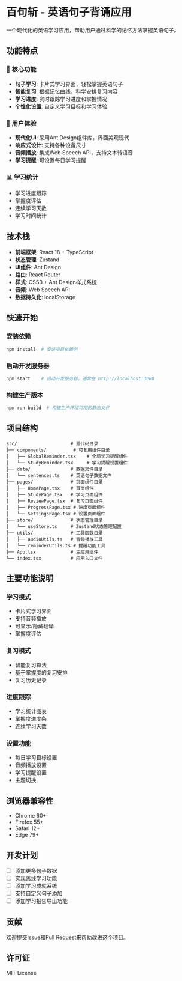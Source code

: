 # 百句斩 - 英语句子背诵应用

<!-- 项目标题和简介 -->
一个现代化的英语学习应用，帮助用户通过科学的记忆方法掌握英语句子。

## 功能特点

<!-- 应用的主要功能特性介绍 -->
### 🎯 核心功能
- **句子学习**: 卡片式学习界面，轻松掌握英语句子
- **智能复习**: 根据记忆曲线，科学安排复习内容
- **学习进度**: 实时跟踪学习进度和掌握情况
- **个性化设置**: 自定义学习目标和学习体验

### 🎨 用户体验
<!-- 用户界面和体验相关的功能 -->
- **现代化UI**: 采用Ant Design组件库，界面美观现代
- **响应式设计**: 支持各种设备尺寸
- **音频播放**: 集成Web Speech API，支持文本转语音
- **学习提醒**: 可设置每日学习提醒

### 📊 学习统计
<!-- 学习数据统计和分析功能 -->
- 学习进度跟踪
- 掌握度评估
- 连续学习天数
- 学习时间统计

## 技术栈

<!-- 项目使用的技术栈和工具 -->
- **前端框架**: React 18 + TypeScript  <!-- 使用最新的React版本和TypeScript类型系统 -->
- **状态管理**: Zustand                <!-- 轻量级状态管理库 -->
- **UI组件**: Ant Design               <!-- 企业级UI组件库 -->
- **路由**: React Router               <!-- 单页应用路由管理 -->
- **样式**: CSS3 + Ant Design样式系统 <!-- 自定义CSS和组件库样式 -->
- **音频**: Web Speech API            <!-- 浏览器原生语音合成API -->
- **数据持久化**: localStorage        <!-- 本地存储数据持久化 -->

## 快速开始

<!-- 项目安装和运行指南 -->
### 安装依赖
```bash
npm install  # 安装项目依赖包
```

### 启动开发服务器
```bash
npm start    # 启动开发服务器，通常在 http://localhost:3000
```

### 构建生产版本
```bash
npm run build  # 构建生产环境可用的静态文件
```

## 项目结构

<!-- 项目文件组织结构的说明 -->
```
src/                    # 源代码目录
├── components/          # 可复用组件目录
│   ├── GlobalReminder.tsx    # 全局学习提醒组件
│   └── StudyReminder.tsx     # 学习提醒设置组件
├── data/               # 数据文件目录
│   └── sentences.ts    # 英语句子数据文件
├── pages/              # 页面组件目录
│   ├── HomePage.tsx    # 首页组件
│   ├── StudyPage.tsx   # 学习页面组件
│   ├── ReviewPage.tsx  # 复习页面组件
│   ├── ProgressPage.tsx # 进度页面组件
│   └── SettingsPage.tsx # 设置页面组件
├── store/              # 状态管理目录
│   └── useStore.ts     # Zustand状态管理配置
├── utils/              # 工具函数目录
│   ├── audioUtils.ts   # 音频播放工具
│   └── reminderUtils.ts # 提醒功能工具
├── App.tsx             # 主应用组件
└── index.tsx           # 应用入口文件
```

## 主要功能说明

<!-- 详细的功能介绍和说明 -->
### 学习模式
<!-- 新句子学习功能 -->
- 卡片式学习界面      <!-- 直观的卡片式学习体验 -->
- 支持音频播放        <!-- 集成语音合成，帮助发音学习 -->
- 可显示/隐藏翻译     <!-- 灵活的中文翻译显示控制 -->
- 掌握度评估          <!-- 基于学习表现评估掌握程度 -->

### 复习模式
<!-- 智能复习功能 -->
- 智能复习算法        <!-- 根据记忆曲线安排复习 -->
- 基于掌握度的复习安排 <!-- 重点复习掌握度低的句子 -->
- 复习历史记录        <!-- 记录复习过程和结果 -->

### 进度跟踪
<!-- 学习进度监控功能 -->
- 学习统计图表        <!-- 可视化的学习数据展示 -->
- 掌握度进度条        <!-- 直观的掌握程度显示 -->
- 连续学习天数        <!-- 激励持续学习的统计 -->

### 设置功能
<!-- 个性化设置功能 -->
- 每日学习目标设置    <!-- 自定义每日学习数量 -->
- 音频播放设置        <!-- 控制音频播放行为 -->
- 学习提醒设置        <!-- 设置学习提醒时间 -->
- 主题切换            <!-- 支持浅色/深色主题 -->

## 浏览器兼容性

- Chrome 60+
- Firefox 55+
- Safari 12+
- Edge 79+

## 开发计划

- [ ] 添加更多句子数据
- [ ] 实现离线学习功能
- [ ] 添加学习成就系统
- [ ] 支持自定义句子添加
- [ ] 添加学习报告导出功能

## 贡献

欢迎提交Issue和Pull Request来帮助改进这个项目。

## 许可证

MIT License 